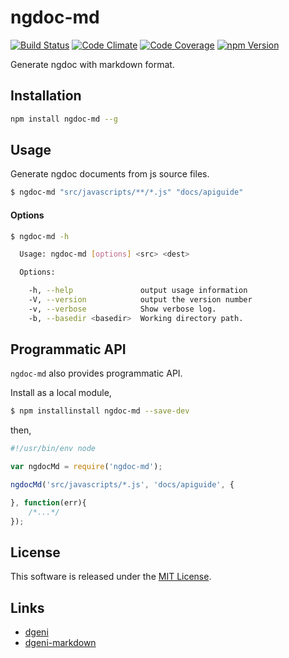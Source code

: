 ngdoc-md
==========

<!-- Badge Start -->
<a name="badges"></a>

[![Build Status][bd_travis_shield_url]][bd_travis_url]
[![Code Climate][bd_codeclimate_shield_url]][bd_codeclimate_url]
[![Code Coverage][bd_codeclimate_coverage_shield_url]][bd_codeclimate_url]
[![npm Version][bd_npm_shield_url]][bd_npm_url]

[bd_repo_url]: https://github.com/okunishinishi/node-ngdoc-md
[bd_travis_url]: http://travis-ci.org/okunishinishi/node-ngdoc-md
[bd_travis_shield_url]: http://img.shields.io/travis/okunishinishi/node-ngdoc-md.svg?style=flat
[bd_license_url]: https://github.com/okunishinishi/node-ngdoc-md/blob/master/LICENSE
[bd_codeclimate_url]: http://codeclimate.com/github/okunishinishi/node-ngdoc-md
[bd_codeclimate_shield_url]: http://img.shields.io/codeclimate/github/okunishinishi/node-ngdoc-md.svg?style=flat
[bd_codeclimate_coverage_shield_url]: http://img.shields.io/codeclimate/coverage/github/okunishinishi/node-ngdoc-md.svg?style=flat
[bd_gemnasium_url]: https://gemnasium.com/okunishinishi/node-ngdoc-md
[bd_gemnasium_shield_url]: https://gemnasium.com/okunishinishi/node-ngdoc-md.svg
[bd_npm_url]: http://www.npmjs.org/package/ngdoc-md
[bd_npm_shield_url]: http://img.shields.io/npm/v/ngdoc-md.svg?style=flat

<!-- Badge End -->


<!-- Description Start -->
<a name="description"></a>

Generate ngdoc with markdown format. 

<!-- Description End -->




<!-- Sections Start -->
<a name="sections"></a>

<!-- Section from "docs/readme/01.Installation.md.hbs" Start -->

<a name="section-docs-readme-01-installation-md"></a>
Installation
-----

```bash
npm install ngdoc-md --g
```

<!-- Section from "docs/readme/01.Installation.md.hbs" End -->

<!-- Section from "docs/readme/02.Usage.md.hbs" Start -->

<a name="section-docs-readme-02-usage-md"></a>
Usage
-----

Generate ngdoc documents from js source files.

```bash
$ ngdoc-md "src/javascripts/**/*.js" "docs/apiguide"
```


#### Options

```bash
$ ngdoc-md -h

  Usage: ngdoc-md [options] <src> <dest>

  Options:

    -h, --help               output usage information
    -V, --version            output the version number
    -v, --verbose            Show verbose log.
    -b, --basedir <basedir>  Working directory path.


```


<!-- Section from "docs/readme/02.Usage.md.hbs" End -->

<!-- Section from "docs/readme/03.Programmatic.md.hbs" Start -->

<a name="section-docs-readme-03-programmatic-md"></a>
Programmatic API
-----

`ngdoc-md` also provides programmatic API.

Install as a local module,

```bash
$ npm installinstall ngdoc-md --save-dev
```

then,

```javascript
#!/usr/bin/env node

var ngdocMd = require('ngdoc-md');

ngdocMd('src/javascripts/*.js', 'docs/apiguide', {

}, function(err){
    /*...*/
});
```

<!-- Section from "docs/readme/03.Programmatic.md.hbs" End -->


<!-- Sections Start -->


<!-- LICENSE Start -->
<a name="license"></a>

License
-------
This software is released under the [MIT License](https://github.com/okunishinishi/node-ngdoc-md/blob/master/LICENSE).

<!-- LICENSE End -->


<!-- Links Start -->
<a name="links"></a>

Links
------

+ [dgeni](https://github.com/angular/dgeni)
+ [dgeni-markdown](https://github.com/k-kinzal/dgeni-markdown)

<!-- Links End -->

